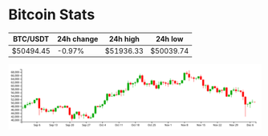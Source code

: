 # Bitcoin Stats

BTC/USDT|24h change|24h high|24h low|
|---|---|---|---|
|$50494.45|-0.97%|$51936.33|$50039.74|

<img src="./chart.svg">
